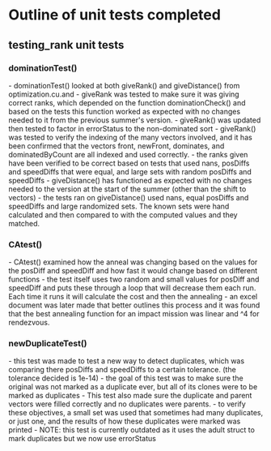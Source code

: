 <h1>Outline of unit tests completed</h1>

<h2>testing_rank unit tests </h2>

<h3> dominationTest()</h3>
- dominationTest() looked at both giveRank() and giveDistance() from optimization.cu.and
- giveRank was tested to make sure it was giving correct ranks, which depended on the function dominationCheck() and based on the tests this function worked 
as expected with no changes needed to it from the previous summer's version.
- giveRank() was updated then tested to factor in errorStatus to the non-dominated sort
- giveRank() was tested to verify the indexing of the many vectors involved, and it has been confirmed that the vectors front, newFront, dominates, and dominatedByCount are all indexed and used correctly. 
- the ranks given have been verified to be correct based on tests that used nans, posDiffs and speedDiffs that were equal, and large sets with random posDiffs and speedDiffs
- giveDistance() has functioned as expected with no changes needed to the version at the start of the summer (other than the shift to vectors)
- the tests ran on giveDistance() used nans, equal posDiffs and speedDiffs and large randomized sets. The known sets were hand calculated and then compared to with the computed values and they matched.
<h3>CAtest()</h3>
- CAtest() examined how the anneal was changing based on the values for the posDiff and speedDiff and how fast it would change based on different functions
- the test itself uses two random and small values for posDiff and speedDiff and puts these through a loop that will decrease them each run. Each time it runs it will calculate the cost and then the annealing
- an excel document was later made that better outlines this process and it was found that the best annealing function for an impact mission was linear and ^4 for rendezvous.
<h3>newDuplicateTest()</h3>
- this test was made to test a new way to detect duplicates, which was comparing there posDiffs and speedDiffs to a certain tolerance. (the tolerance decided is 1e-14)
- the goal of this test was to make sure the original was not marked as a duplicate ever, but all of its clones were to be marked as duplicates
- This test also made sure the duplicate and parent vectors were filled correctly and no duplicates were parents.
- to verify these objectives, a small set was used that sometimes had many duplicates, or just one, and the results of how these duplicates were marked was printed
- NOTE: this test is currently outdated as it uses the adult struct to mark duplicates but we now use errorStatus